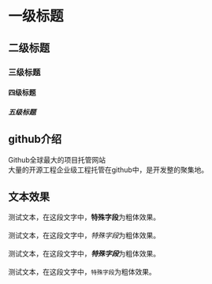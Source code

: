 # 一级标题
## 二级标题
### 三级标题
#### 四级标题
##### 五级标题


## github介绍
Github全球最大的项目托管网站<br>大量的开源工程企业级工程托管在github中，是开发整的聚集地。

## 文本效果
   测试文本，在这段文字中，**特殊字段**为粗体效果。<br><br>
   测试文本，在这段文字中，*特殊字段*为粗体效果。<br><br>
   测试文本，在这段文字中，***特殊字段***为粗体效果。<br><br>
   测试文本，在这段文字中，`特殊字段`为粗体效果。<br><br>

